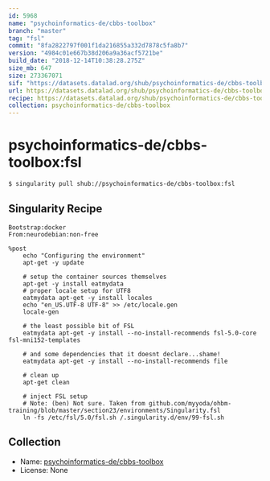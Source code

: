 ```yaml
---
id: 5968
name: "psychoinformatics-de/cbbs-toolbox"
branch: "master"
tag: "fsl"
commit: "8fa2822797f001f1da216855a332d7878c5fa8b7"
version: "4984c01e667b38d206a9a36acf5721be"
build_date: "2018-12-14T10:38:28.275Z"
size_mb: 647
size: 273367071
sif: "https://datasets.datalad.org/shub/psychoinformatics-de/cbbs-toolbox/fsl/2018-12-14-8fa28227-4984c01e/4984c01e667b38d206a9a36acf5721be.simg"
url: https://datasets.datalad.org/shub/psychoinformatics-de/cbbs-toolbox/fsl/2018-12-14-8fa28227-4984c01e/
recipe: https://datasets.datalad.org/shub/psychoinformatics-de/cbbs-toolbox/fsl/2018-12-14-8fa28227-4984c01e/Singularity
collection: psychoinformatics-de/cbbs-toolbox
---
```


# psychoinformatics-de/cbbs-toolbox:fsl

```bash
$ singularity pull shub://psychoinformatics-de/cbbs-toolbox:fsl
```

## Singularity Recipe

```singularity
Bootstrap:docker
From:neurodebian:non-free

%post
    echo "Configuring the environment"
    apt-get -y update

    # setup the container sources themselves
    apt-get -y install eatmydata
    # proper locale setup for UTF8
    eatmydata apt-get -y install locales
    echo "en_US.UTF-8 UTF-8" >> /etc/locale.gen
    locale-gen

    # the least possible bit of FSL
    eatmydata apt-get -y install --no-install-recommends fsl-5.0-core fsl-mni152-templates

    # and some dependencies that it doesnt declare...shame!
    eatmydata apt-get -y install --no-install-recommends file

    # clean up
    apt-get clean

    # inject FSL setup
    # Note: (ben) Not sure. Taken from github.com/myyoda/ohbm-training/blob/master/section23/environments/Singularity.fsl
    ln -fs /etc/fsl/5.0/fsl.sh /.singularity.d/env/99-fsl.sh
```

## Collection

 - Name: [psychoinformatics-de/cbbs-toolbox](https://github.com/psychoinformatics-de/cbbs-toolbox)
 - License: None

